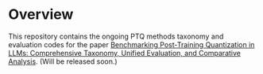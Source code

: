 # Overview

This repository contains the ongoing PTQ methods taxonomy and evaluation codes for the paper [Benchmarking Post-Training Quantization in LLMs: Comprehensive Taxonomy, Unified Evaluation, and Comparative Analysis](https://arxiv.org/abs/2502.13178). (Will be released soon.)

